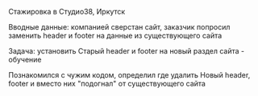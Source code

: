 Стажировка в Студио38, Иркутск

Вводные данные:
компанией сверстан сайт, заказчик попросил заменить header и footer на  данные из существующего сайта

Задача:
установить Старый header и footer на новый раздел сайта - обучение

Познакомился с чужим кодом, определил где удалить Новый header, footer и вместо них "подогнал" от существующего сайта